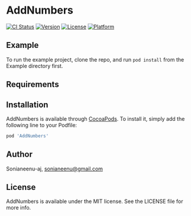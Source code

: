 # AddNumbers

[![CI Status](https://img.shields.io/travis/Sonianeenu-aj/AddNumbers.svg?style=flat)](https://travis-ci.org/Sonianeenu-aj/AddNumbers)
[![Version](https://img.shields.io/cocoapods/v/AddNumbers.svg?style=flat)](https://cocoapods.org/pods/AddNumbers)
[![License](https://img.shields.io/cocoapods/l/AddNumbers.svg?style=flat)](https://cocoapods.org/pods/AddNumbers)
[![Platform](https://img.shields.io/cocoapods/p/AddNumbers.svg?style=flat)](https://cocoapods.org/pods/AddNumbers)

## Example

To run the example project, clone the repo, and run `pod install` from the Example directory first.

## Requirements

## Installation

AddNumbers is available through [CocoaPods](https://cocoapods.org). To install
it, simply add the following line to your Podfile:

```ruby
pod 'AddNumbers'
```

## Author

Sonianeenu-aj, sonianeenu@gmail.com

## License

AddNumbers is available under the MIT license. See the LICENSE file for more info.
